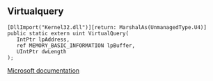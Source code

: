 ## Virtualquery

```
[DllImport("Kernel32.dll")][return: MarshalAs(UnmanagedType.U4)]
public static extern uint VirtualQuery(
   IntPtr lpAddress,
   ref MEMORY_BASIC_INFORMATION lpBuffer,
   UIntPtr dwLength
);
```

[Microsoft documentation](https://docs.microsoft.com/en-us/windows/win32/api/memoryapi/nf-memoryapi-virtualquery)
